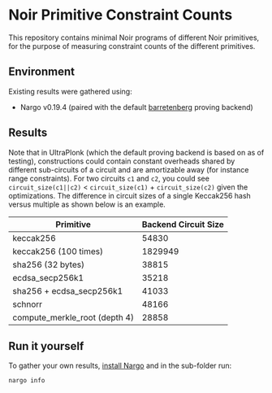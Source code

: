 # Noir Primitive Constraint Counts

This repository contains minimal Noir programs of different Noir primitives, for the purpose of measuring constraint counts of the different primitives.

## Environment

Existing results were gathered using:
- Nargo v0.19.4 (paired with the default [barretenberg](https://github.com/AztecProtocol/aztec-packages/tree/master/barretenberg) proving backend)

## Results

Note that in UltraPlonk (which the default proving backend is based on as of testing), constructions could contain constant overheads shared by different sub-circuits of a circuit and are amortizable away (for instance range constraints). For two circuits `c1` and `c2`, you could see `circuit_size(c1||c2)` < `circuit_size(c1)` + `circuit_size(c2)` given the optimizations. The difference in circuit sizes of a single Keccak256 hash versus multiple as shown below is an example.

| Primitive                     | Backend Circuit Size |
|-------------------------------|----------------------|
| keccak256                     | 54830                |
| keccak256 (100 times)         | 1829949              |
| sha256 (32 bytes)             | 38815                |
| ecdsa_secp256k1               | 35218                |
| sha256 + ecdsa_secp256k1      | 41033                |
| schnorr                       | 48166                |
| compute_merkle_root (depth 4) | 28858                |

## Run it yourself

To gather your own results, [install Nargo](https://noir-lang.org/getting_started/nargo_installation) and in the sub-folder run:

```
nargo info
```